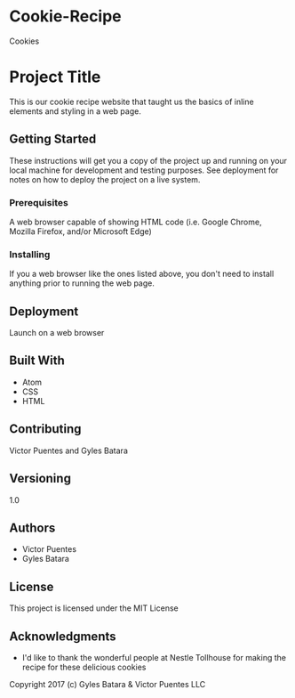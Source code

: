 # Cookie-Recipe
Cookies
# Project Title

This is our cookie recipe website that taught us the basics of inline elements and styling in a web page. 

## Getting Started

These instructions will get you a copy of the project up and running on your local machine for development and testing purposes. See deployment for notes on how to deploy the project on a live system.

### Prerequisites

A web browser capable of showing HTML code (i.e. Google Chrome, Mozilla Firefox, and/or Microsoft Edge)

### Installing

If you a web browser like the ones listed above, you don't need to install anything prior to running the web page.

## Deployment

Launch on a web browser

## Built With

* Atom
* CSS
* HTML

## Contributing

Victor Puentes and Gyles Batara

## Versioning

1.0 

## Authors

* Victor Puentes
* Gyles Batara

## License

This project is licensed under the MIT License

## Acknowledgments

* I'd like to thank the wonderful people at Nestle Tollhouse for making the recipe for these delicious cookies

Copyright 2017 (c) Gyles Batara & Victor Puentes LLC
